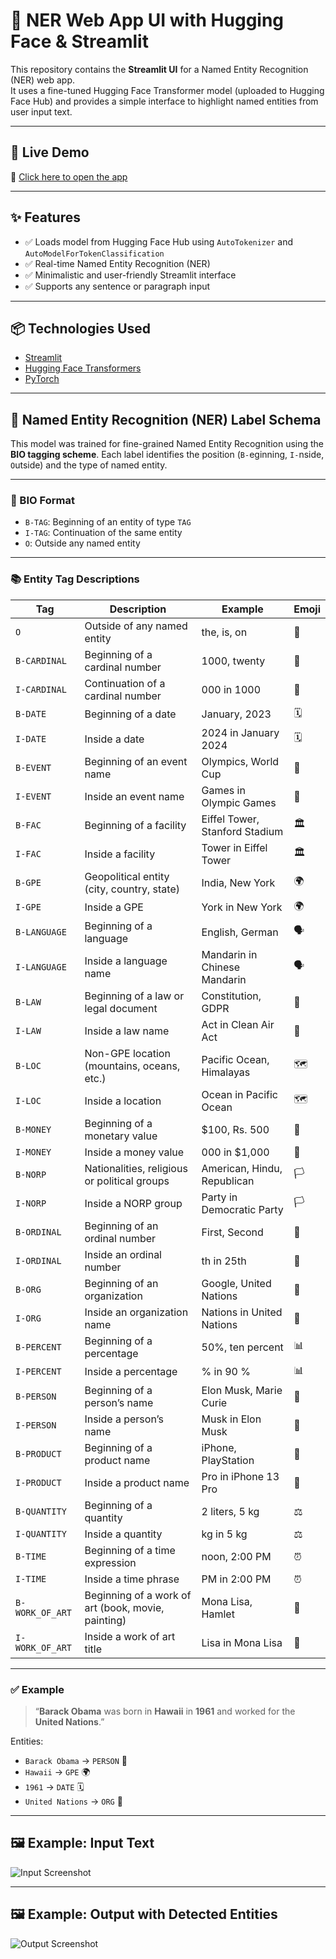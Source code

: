 # 🧠 NER Web App UI with Hugging Face & Streamlit

This repository contains the **Streamlit UI** for a Named Entity Recognition (NER) web app.  
It uses a fine-tuned Hugging Face Transformer model (uploaded to Hugging Face Hub) and provides a simple interface to highlight named entities from user input text.

---

## 🚀 Live Demo

🔗 [Click here to open the app](https://ner-model-002-arunnivaas.streamlit.app/)

---

## ✨ Features

- ✅ Loads model from Hugging Face Hub using `AutoTokenizer` and `AutoModelForTokenClassification`
- ✅ Real-time Named Entity Recognition (NER)
- ✅ Minimalistic and user-friendly Streamlit interface
- ✅ Supports any sentence or paragraph input

---

## 📦 Technologies Used

- [Streamlit](https://streamlit.io/)
- [Hugging Face Transformers](https://huggingface.co/transformers/)
- [PyTorch](https://pytorch.org/)

---

## 🧠 Named Entity Recognition (NER) Label Schema

This model was trained for fine-grained Named Entity Recognition using the **BIO tagging scheme**. Each label identifies the position (`B-`eginning, `I-`nside, `O`utside) and the type of named entity.

---

### 🧾 BIO Format

- `B-TAG`: Beginning of an entity of type `TAG`
- `I-TAG`: Continuation of the same entity
- `O`: Outside any named entity

---

### 📚 Entity Tag Descriptions

| Tag              | Description                                                                              | Example                            | Emoji |
|------------------|------------------------------------------------------------------------------------------|------------------------------------|--------|
| `O`              | Outside of any named entity                                                              | the, is, on                         | 🚫     |
| `B-CARDINAL`     | Beginning of a cardinal number                                                           | 1000, twenty                        | 🔢     |
| `I-CARDINAL`     | Continuation of a cardinal number                                                        | 000 in 1000                         | 🔢     |
| `B-DATE`         | Beginning of a date                                                                      | January, 2023                       | 🗓️     |
| `I-DATE`         | Inside a date                                                                            | 2024 in January 2024                | 🗓️     |
| `B-EVENT`        | Beginning of an event name                                                               | Olympics, World Cup                 | 🎉     |
| `I-EVENT`        | Inside an event name                                                                     | Games in Olympic Games              | 🎉     |
| `B-FAC`          | Beginning of a facility                                                                  | Eiffel Tower, Stanford Stadium      | 🏛️     |
| `I-FAC`          | Inside a facility                                                                         | Tower in Eiffel Tower               | 🏛️     |
| `B-GPE`          | Geopolitical entity (city, country, state)                                               | India, New York                     | 🌍     |
| `I-GPE`          | Inside a GPE                                                                              | York in New York                    | 🌍     |
| `B-LANGUAGE`     | Beginning of a language                                                                  | English, German                     | 🗣️     |
| `I-LANGUAGE`     | Inside a language name                                                                   | Mandarin in Chinese Mandarin        | 🗣️     |
| `B-LAW`          | Beginning of a law or legal document                                                     | Constitution, GDPR                  | 📜     |
| `I-LAW`          | Inside a law name                                                                        | Act in Clean Air Act                | 📜     |
| `B-LOC`          | Non-GPE location (mountains, oceans, etc.)                                              | Pacific Ocean, Himalayas            | 🗺️     |
| `I-LOC`          | Inside a location                                                                         | Ocean in Pacific Ocean              | 🗺️     |
| `B-MONEY`        | Beginning of a monetary value                                                            | $100, Rs. 500                       | 💸     |
| `I-MONEY`        | Inside a money value                                                                     | 000 in $1,000                       | 💸     |
| `B-NORP`         | Nationalities, religious or political groups                                             | American, Hindu, Republican         | 🏳️     |
| `I-NORP`         | Inside a NORP group                                                                      | Party in Democratic Party           | 🏳️     |
| `B-ORDINAL`      | Beginning of an ordinal number                                                           | First, Second                       | 🥇     |
| `I-ORDINAL`      | Inside an ordinal number                                                                 | th in 25th                          | 🥇     |
| `B-ORG`          | Beginning of an organization                                                             | Google, United Nations              | 🏢     |
| `I-ORG`          | Inside an organization name                                                              | Nations in United Nations           | 🏢     |
| `B-PERCENT`      | Beginning of a percentage                                                                | 50%, ten percent                    | 📊     |
| `I-PERCENT`      | Inside a percentage                                                                      | % in 90 %                           | 📊     |
| `B-PERSON`       | Beginning of a person’s name                                                             | Elon Musk, Marie Curie              | 👤     |
| `I-PERSON`       | Inside a person’s name                                                                   | Musk in Elon Musk                   | 👤     |
| `B-PRODUCT`      | Beginning of a product name                                                              | iPhone, PlayStation                 | 📱     |
| `I-PRODUCT`      | Inside a product name                                                                    | Pro in iPhone 13 Pro                | 📱     |
| `B-QUANTITY`     | Beginning of a quantity                                                                  | 2 liters, 5 kg                      | ⚖️     |
| `I-QUANTITY`     | Inside a quantity                                                                        | kg in 5 kg                          | ⚖️     |
| `B-TIME`         | Beginning of a time expression                                                           | noon, 2:00 PM                       | ⏰     |
| `I-TIME`         | Inside a time phrase                                                                     | PM in 2:00 PM                       | ⏰     |
| `B-WORK_OF_ART`  | Beginning of a work of art (book, movie, painting)                                       | Mona Lisa, Hamlet                   | 🎨     |
| `I-WORK_OF_ART`  | Inside a work of art title                                                               | Lisa in Mona Lisa                   | 🎨     |

---

### ✅ Example

> “**Barack Obama** was born in **Hawaii** in **1961** and worked for the **United Nations**.”

Entities:
- `Barack Obama` → `PERSON` 👤  
- `Hawaii` → `GPE` 🌍  
- `1961` → `DATE` 🗓️  
- `United Nations` → `ORG` 🏢  

---

## 🖼️ Example: Input Text

![Input Screenshot](assets/input_example.png)

---

## 🖼️ Example: Output with Detected Entities

![Output Screenshot](assets/output_example.png)

